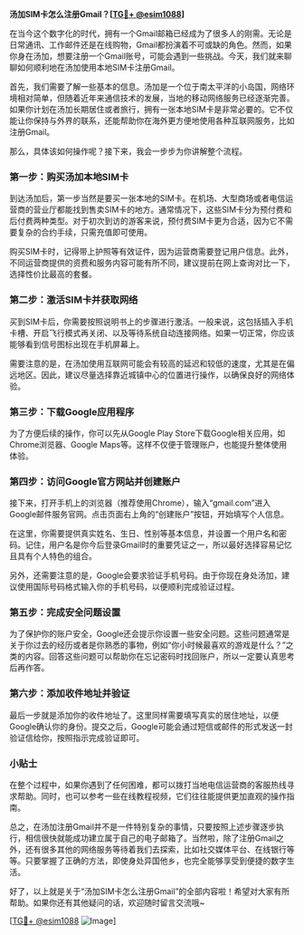 **汤加SIM卡怎么注册Gmail？[[TG💪+ @esim1088](https://t.me/s/esim1088)]**

在当今这个数字化的时代，拥有一个Gmail邮箱已经成为了很多人的刚需。无论是日常通讯、工作邮件还是在线购物，Gmail都扮演着不可或缺的角色。然而，如果你身在汤加，想要注册一个Gmail账号，可能会遇到一些挑战。今天，我们就来聊聊如何顺利地在汤加使用本地SIM卡注册Gmail。

首先，我们需要了解一些基本的信息。汤加是一个位于南太平洋的小岛国，网络环境相对简单，但随着近年来通信技术的发展，当地的移动网络服务已经逐渐完善。如果你计划在汤加长期居住或者旅行，拥有一张本地SIM卡是非常必要的。它不仅能让你保持与外界的联系，还能帮助你在海外更方便地使用各种互联网服务，比如注册Gmail。

那么，具体该如何操作呢？接下来，我会一步步为你讲解整个流程。

### 第一步：购买汤加本地SIM卡

到达汤加后，第一步当然是要买一张本地的SIM卡。在机场、大型商场或者电信运营商的营业厅都能找到售卖SIM卡的地方。通常情况下，这些SIM卡分为预付费和后付费两种类型。对于初次到访的游客来说，预付费SIM卡更为合适，因为它不需要复杂的合约手续，只需充值即可使用。

购买SIM卡时，记得带上护照等有效证件，因为运营商需要登记用户信息。此外，不同运营商提供的资费和服务内容可能有所不同，建议提前在网上查询对比一下，选择性价比最高的套餐。

### 第二步：激活SIM卡并获取网络

买到SIM卡后，你需要按照说明书上的步骤进行激活。一般来说，这包括插入手机卡槽、开启飞行模式再关闭、以及等待系统自动连接网络。如果一切正常，你应该能够看到信号图标出现在手机屏幕上。

需要注意的是，在汤加使用互联网可能会有较高的延迟和较低的速度，尤其是在偏远地区。因此，建议尽量选择靠近城镇中心的位置进行操作，以确保良好的网络体验。

### 第三步：下载Google应用程序

为了方便后续的操作，你可以先从Google Play Store下载Google相关应用，如Chrome浏览器、Google Maps等。这样不仅便于管理账户，也能提升整体使用体验。

### 第四步：访问Google官方网站并创建账户

接下来，打开手机上的浏览器（推荐使用Chrome），输入“gmail.com”进入Google邮件服务官网。点击页面右上角的“创建账户”按钮，开始填写个人信息。

在这里，你需要提供真实姓名、生日、性别等基本信息，并设置一个用户名和密码。记住，用户名是你今后登录Gmail时的重要凭证之一，所以最好选择容易记忆且具有个人特色的组合。

另外，还需要注意的是，Google会要求验证手机号码。由于你现在身处汤加，建议使用国际号码格式输入你的手机号码，以便顺利完成验证过程。

### 第五步：完成安全问题设置

为了保护你的账户安全，Google还会提示你设置一些安全问题。这些问题通常是关于你过去的经历或者是你熟悉的事物，例如“你小时候最喜欢的游戏是什么？”之类的内容。回答这些问题可以帮助你在忘记密码时找回账户，所以一定要认真思考后再作答。

### 第六步：添加收件地址并验证

最后一步就是添加你的收件地址了。这里同样需要填写真实的居住地址，以便Google确认你的身份。提交之后，Google可能会通过短信或邮件的形式发送一封验证信给你，按照指示完成验证即可。

### 小贴士

在整个过程中，如果你遇到了任何困难，都可以拨打当地电信运营商的客服热线寻求帮助。同时，也可以参考一些在线教程视频，它们往往能提供更加直观的操作指南。

总之，在汤加注册Gmail并不是一件特别复杂的事情，只要按照上述步骤逐步执行，相信很快就能成功建立属于自己的电子邮箱了。当然啦，除了注册Gmail之外，还有很多其他的网络服务等待着我们去探索，比如社交媒体平台、在线银行等等。只要掌握了正确的方法，即使身处异国他乡，也完全能够享受到便捷的数字生活。

好了，以上就是关于“汤加SIM卡怎么注册Gmail”的全部内容啦！希望对大家有所帮助。如果你还有其他疑问的话，欢迎随时留言交流哦~ 

[[TG💪+ @esim1088](https://t.me/s/esim1088) ![Image](https://i.postimg.cc/4NQfJmqS/Snipaste-2025-05-13-00-14-12.png)]